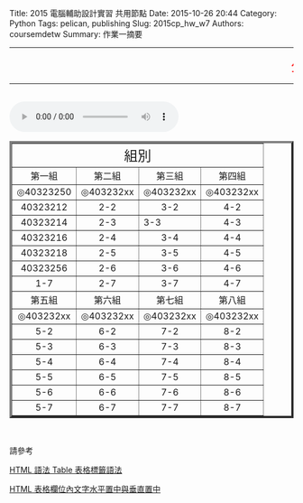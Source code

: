 Title: 2015 電腦輔助設計實習 共用節點
Date: 2015-10-26 20:44
Category: Python
Tags: pelican, publishing
Slug: 2015cp_hw_w7
Authors: coursemdetw
Summary: 作業一摘要

<hr>
<p><font size="5" face="Arial" color=RED><marquee border="0">公告 : 檔案容易遺失，推送資料前後，請妥善備份   By 40323250</marquee></font></p>
<hr>
<br>
<html>
<head>
<title>Imagine Dragons - Demons</title>
</head>
<body>
    <audio controls pause loop>
        <source src="https://copy.com/wCV61MgYtAUpi2lY">
    </audio>
</body>
</html>
<br>
<table width="600" border=4 cellspacing="4">
<tr><td style="text-align:center;" colspan=4><font size="5">組別</font></td></tr>
<tr>
<td style="text-align:center;" colspan=1  ><font size="3">第一組</font></td>
<td style="text-align:center;" colspan=1 ><font size="3">第二組</font></td>
<td style="text-align:center;" colspan=1 ><font size="3">第三組</font></td>
<td style="text-align:center;" colspan=1 ><font size="3">第四組</font></td>
</tr>
<tr>
<td style="text-align:center;" colspan=1 >◎40323250</td> 
<td style="text-align:center;" colspan=1 >◎403232xx</td>
<td style="text-align:center;" colspan=1  >◎403232xx</td>
<td style="text-align:center;" colspan=1  >◎403232xx</td>
</tr>
<tr>
<td style="text-align:center;" colspan=1>40323212</td>
<td style="text-align:center;" colspan=1>2-2</td>
<td style="text-align:center;" colspan=1>3-2</td>
<td style="text-align:center;" colspan=1>4-2</td>
</tr>
<tr>
<td style="text-align:center;" colspan=1>40323214</td>
<td style="text-align:center;" colspan=1>2-3</td>
<td cstyle="text-align:center;" colspan=1>3-3</td>
<td style="text-align:center;" colspan=1>4-3</td>
</tr>
<tr>
<td style="text-align:center;" colspan=1>40323216</td>
<td style="text-align:center;" colspan=1>2-4</td>
<td style="text-align:center;" colspan=1>3-4</td>
<td style="text-align:center;" colspan=1>4-4</td>
</tr>
<tr>
<td style="text-align:center;" colspan=1>40323218</td>
<td style="text-align:center;" colspan=1>2-5</td>
<td style="text-align:center;" colspan=1>3-5</td>
<td style="text-align:center;" colspan=1>4-5</td>
</tr>
<tr>
<td style="text-align:center;" colspan=1>40323256</td>
<td style="text-align:center;" colspan=1>2-6</td>
<td style="text-align:center;" colspan=1>3-6</td>
<td style="text-align:center;" colspan=1>4-6</td>
</tr>
<tr>
<td style="text-align:center;" colspan=1>1-7</td>
<td style="text-align:center;" colspan=1>2-7</td>
<td style="text-align:center;" colspan=1>3-7</td>
<td style="text-align:center;" colspan=1>4-7</td>
</tr>
<tr>
<td style="text-align:center;" colspan=1  ><font size="3">第五組</font></td>
<td style="text-align:center;" colspan=1  ><font size="3">第六組</font></td>
<td style="text-align:center;" colspan=1  ><font size="3">第七組</font></td>
<td style="text-align:center;" colspan=1  ><font size="3">第八組</font></td>
</tr>
<tr>
<td style="text-align:center;" colspan=1>◎403232xx</td>
<td style="text-align:center;" colspan=1>◎403232xx</td>
<td style="text-align:center;" colspan=1>◎403232xx</td>
<td style="text-align:center;" colspan=1>◎403232xx</td>
</tr>
<tr>
<td style="text-align:center;" colspan=1>5-2</td>
<td style="text-align:center;" colspan=1>6-2</td>
<td style="text-align:center;" colspan=1>7-2</td>
<td style="text-align:center;" colspan=1>8-2</td>
</tr>
<tr>
<td style="text-align:center;" colspan=1>5-3</td>
<td style="text-align:center;" colspan=1>6-3</td>
<td style="text-align:center;" colspan=1>7-3</td>
<td style="text-align:center;" colspan=1>8-3</td>
</tr>
<tr>
<td style="text-align:center;" colspan=1>5-4</td>
<td style="text-align:center;" colspan=1>6-4</td>
<td style="text-align:center;" colspan=1>7-4</td>
<td style="text-align:center;" colspan=1>8-4</td>
</tr>
<tr>
<td style="text-align:center;" colspan=1>5-5</td>
<td style="text-align:center;" colspan=1>6-5</td>
<td style="text-align:center;" colspan=1>7-5</td>
<td style="text-align:center;" colspan=1>8-5</td>
</tr>
<tr>
<td style="text-align:center;" colspan=1>5-6</td>
<td style="text-align:center;" colspan=1>6-6</td>
<td style="text-align:center;" colspan=1>7-6</td>
<td style="text-align:center;" colspan=1>8-6</td>
</tr>
<tr>
<td style="text-align:center;" colspan=1>5-7</td>
<td style="text-align:center;" colspan=1>6-7</td>
<td style="text-align:center;" colspan=1>7-7</td>
<td style="text-align:center;" colspan=1>8-7</td>
</tr>
</table>
<br>
<p>請參考</p>
<p><a href="http://clie.ws/bbs/?app=blog&blogid=15&showentry=496&">HTML 語法 Table 表格標籤語法</a></p>
<p><a href="http://www.webtech.tw/info.php?tid=HTML+%E8%A1%A8%E6%A0%BC%E6%AC%84%E4%BD%8D%E5%85%A7%E6%96%87%E5%AD%97%E6%B0%B4%E5%B9%B3%E7%BD%AE%E4%B8%AD%E8%88%87%E5%9E%82%E7%9B%B4%E7%BD%AE%E4%B8%AD">HTML 表格欄位內文字水平置中與垂直置中</a></p>
<br>
<br>
<br>


